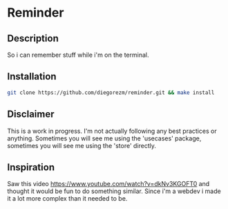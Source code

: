 # Reminder

## Description

So i can remember stuff while i'm on the terminal.

## Installation

```bash
git clone https://github.com/diegorezm/reminder.git && make install
```


## Disclaimer

This is a work in progress. I'm not actually following any best practices or anything. 
Sometimes you will see me using the 'usecases' package, sometimes you will see me using the 'store' directly.

## Inspiration

Saw this video https://www.youtube.com/watch?v=dkNv3KGOFT0 and thought it would be fun to do something similar.
Since i'm a webdev i made it a lot more complex than it needed to be.
